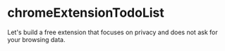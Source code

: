 # chromeExtensionTodoList
Let's build a free extension that focuses on privacy and does not ask for your browsing data.
